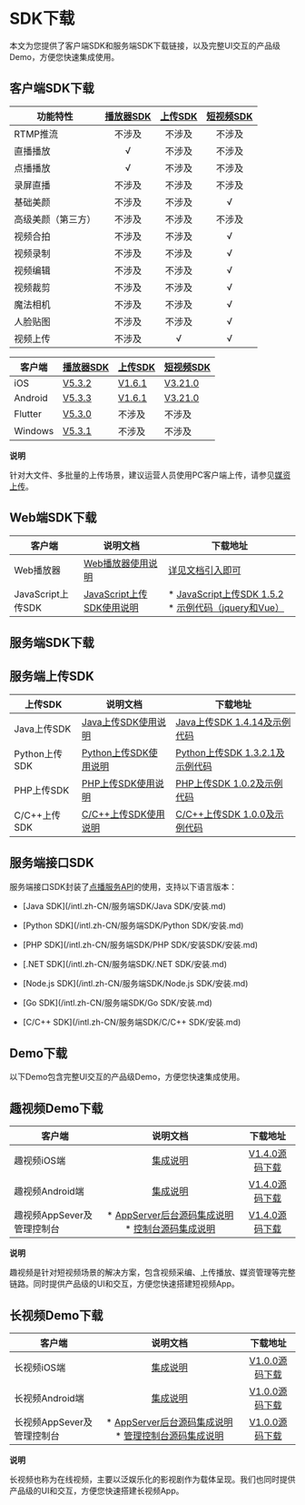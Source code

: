 SDK下载 
==========================

本文为您提供了客户端SDK和服务端SDK下载链接，以及完整UI交互的产品级Demo，方便您快速集成使用。

客户端SDK下载 
-----------------------------



|   功能特性    | [播放器SDK](/intl.zh-CN/播放器SDK/产品说明.md) | [上传SDK](/intl.zh-CN/上传SDK/概述.md) | [短视频SDK](/intl.zh-CN/短视频SDK/产品介绍.md) |
|-----------|:-----------------------------------------------------:|:------------------------------------------------:|:----------------------------------------------------:|
| RTMP推流    |                          不涉及                          |                       不涉及                        |                         不涉及                          |
| 直播播放      |                           √                           |                       不涉及                        |                         不涉及                          |
| 点播播放      |                           √                           |                       不涉及                        |                         不涉及                          |
| 录屏直播      |                          不涉及                          |                       不涉及                        |                         不涉及                          |
| 基础美颜      |                          不涉及                          |                       不涉及                        |                          √                           |
| 高级美颜（第三方） |                          不涉及                          |                       不涉及                        |                         不涉及                          |
| 视频合拍      |                          不涉及                          |                       不涉及                        |                          √                           |
| 视频录制      |                          不涉及                          |                       不涉及                        |                          √                           |
| 视频编辑      |                          不涉及                          |                       不涉及                        |                          √                           |
| 视频裁剪      |                          不涉及                          |                       不涉及                        |                          √                           |
| 魔法相机      |                          不涉及                          |                       不涉及                        |                          √                           |
| 人脸贴图      |                          不涉及                          |                       不涉及                        |                          √                           |
| 视频上传      |                          不涉及                          |                        √                         |                          √                           |




|   客户端   |                                                  [播放器SDK](/intl.zh-CN/播放器SDK/产品说明.md)                                                   |                                                                                                     [上传SDK](/intl.zh-CN/上传SDK/概述.md)                                                                                                     |                                                                                                                                                  [短视频SDK](/intl.zh-CN/短视频SDK/产品介绍.md)                                                                                                                                                   |
|---------|---------------------------------------------------------------------------------------------------------------------------------------------------------|----------------------------------------------------------------------------------------------------------------------------------------------------------------------------------------------------------------------------------------------------------|---------------------------------------------------------------------------------------------------------------------------------------------------------------------------------------------------------------------------------------------------------------------------------------------------------------------------------------------------------|
| iOS     | [V5.3.2](https://alivc-demo-cms.alicdn.com/versionProduct/sourceCode/playVideo/5.3.2/ApsaraVideo_videoPlay_v5.3.2_iOS_20210308.zip)     | [V1.6.1](https://alivc-demo-cms.alicdn.com/versionProduct/sourceCode/upload/1.6.1/ApsaraVideo_AlivcVideoUpload_v1.6.1_iOS_20200623.zip?spm=a2c4g.11186623.2.23.3a9b6de0Z4pAs0&file=ApsaraVideo_AlivcVideoUpload_v1.6.1_iOS_20200623.zip) | [](https://alivc-demo-cms.alicdn.com/versionProduct/sourceCode/shortVideo/3.21.0/iOS/ApsaraVideo_shortVideoBase_v3.21.0_iOS_20210428.zip) [V3.21.0](https://alivc-demo-cms.alicdn.com/versionProduct/sourceCode/shortVideo/3.21.0/iOS/ApsaraVideo_shortVideoPro_v3.21.0_iOS_20210428.zip)               |
| Android | [V5.3.3](https://alivc-demo-cms.alicdn.com/versionProduct/sourceCode/playVideo/5.3.3/ApsaraVideo_videoPlay_v5.3.3_Android_20210317.zip) | [V1.6.1](https://alivc-demo-cms.alicdn.com/versionProduct/sourceCode/upload/1.6.1/ApsaraVideo_Upload_v1.6.1_Android_20200623.zip)                                                                                                                        | [](https://alivc-demo-cms.alicdn.com/versionProduct/sourceCode/shortVideo/3.21.0/android/ApsaraVideo_shortVideoBase_3.21.0_Android_20210428.zip) [V3.21.0](https://alivc-demo-cms.alicdn.com/versionProduct/sourceCode/shortVideo/3.21.0/android/ApsaraVideo_shortVideoPro_3.21.0_Android_20210428.zip) |
| Flutter | [V5.3.0](https://alivc-demo-cms.alicdn.com/versionProduct/sourceCode/playVideo/5.3.0/flutter_aliplayer_5.3.0.zip)                       | 不涉及                                                                                                                                                                                                                                                      | 不涉及                                                                                                                                                                                                                                                                                                                                                     |
| Windows | [V5.3.1](https://alivc-demo-cms.alicdn.com/versionProduct/sourceCode/playVideo/5.3.1/ApsaraVideo_videoPlay_v5.3.1_Windows_20210308.zip) | 不涉及                                                                                                                                                                                                                                                      | 不涉及                                                                                                                                                                                                                                                                                                                                                     |


**说明**

针对大文件、多批量的上传场景，建议运营人员使用PC客户端上传，请参见[媒资上传](https://help.aliyun.com/document_detail/86058.html)。

Web端SDK下载 
------------------------------



|       客户端       |                                         说明文档                                         |                                                                                                                                                                                       下载地址                                                                                                                                                                                       |
|-----------------|--------------------------------------------------------------------------------------|----------------------------------------------------------------------------------------------------------------------------------------------------------------------------------------------------------------------------------------------------------------------------------------------------------------------------------------------------------------------------------|
| Web播放器          | [Web播放器使用说明](https://player.alicdn.com/aliplayer/index.html)        | [详见文档引入即可](https://help.aliyun.com/document_detail/125570.html#topic5790)                                                                                                                                                                                                                                                                                       |
| JavaScript上传SDK | [JavaScript上传SDK使用说明](/intl.zh-CN/上传SDK/客户端上传/使用JavaScript上传SDK.md) | * [JavaScript上传SDK 1.5.2](https://alivc-demo-cms.alicdn.com/versionProduct/sourceCode/upload/JS/aliyun-upload-sdk-1.5.2.zip)   * [示例代码（jquery和Vue）](https://alivc-demo-cms.alicdn.com/versionProduct/sourceCode/upload/JS/aliyun-upload-sdk-1.5.2demo.zip)    |



服务端SDK下载 
-----------------------------

服务端上传SDK 
-----------------------------



|    上传SDK    |                                    说明文档                                    |                                                                             下载地址                                                                             |
|-------------|----------------------------------------------------------------------------|--------------------------------------------------------------------------------------------------------------------------------------------------------------|
| Java上传SDK   | [Java上传SDK使用说明](/intl.zh-CN/上传SDK/服务端上传/Java上传SDK.md)     | [Java上传SDK 1.4.14及示例代码](https://alivc-demo-cms.alicdn.com/versionProduct/sourceCode/upload/java/VODUploadDemo-java-1.4.14.zip)               |
| Python上传SDK | [Python上传SDK使用说明](/intl.zh-CN/上传SDK/服务端上传/Python上传SDK.md) | [Python上传SDK 1.3.2.1及示例代码](https://alivc-demo-cms.alicdn.com/versionProduct/sourceCode/upload/Python/1.3.2/VodUploadSDK-Python_1.3.2.1.zip)  |
| PHP上传SDK    | [PHP上传SDK使用说明](/intl.zh-CN/上传SDK/服务端上传/PHP上传SDK.md)       | [PHP上传SDK 1.0.2及示例代码](https://docs-aliyun.cn-hangzhou.oss.aliyun-inc.com/assets/attach/62952/cn_zh/1555416464043/VodUploadSDK-PHP_1.0.2.zip) |
| C/C++上传SDK  | [C/C++上传SDK使用说明](/intl.zh-CN/上传SDK/服务端上传/C/C++上传SDK.md)   | [C/C++上传SDK 1.0.0及示例代码](https://docs-aliyun.cn-hangzhou.oss.aliyun-inc.com/assets/attach/51992/cn_zh/1547544294378/VodSDK-C_1.0.0.gz)        |



服务端接口SDK 
-----------------------------

服务端接口SDK封装了[点播服务API](/intl.zh-CN/服务端API/API概览.md)的使用，支持以下语言版本： 

* [Java SDK](/intl.zh-CN/服务端SDK/Java SDK/安装.md)

  

* [Python SDK](/intl.zh-CN/服务端SDK/Python SDK/安装.md)

  

* [PHP SDK](/intl.zh-CN/服务端SDK/PHP SDK/安装SDK/安装.md)

  

* [.NET SDK](/intl.zh-CN/服务端SDK/.NET SDK/安装.md)

  

* [Node.js SDK](/intl.zh-CN/服务端SDK/Node.js SDK/安装.md)

  

* [Go SDK](/intl.zh-CN/服务端SDK/Go SDK/安装.md)

  

* [C/C++ SDK](/intl.zh-CN/服务端SDK/C/C++ SDK/安装.md)

  




Demo下载 
---------------------------

以下Demo包含完整UI交互的产品级Demo，方便您快速集成使用。

趣视频Demo下载 
------------------------------



|        客户端        |                                                                                                           说明文档                                                                                                            |                                                                                    下载地址                                                                                    |
|-------------------|:-------------------------------------------------------------------------------------------------------------------------------------------------------------------------------------------------------------------------:|:--------------------------------------------------------------------------------------------------------------------------------------------------------------------------:|
| 趣视频iOS端           |                                                                                  [集成说明](/intl.zh-CN/趣视频解决方案/iOS端集成.md)                                                                                   |          [V1.4.0源码下载](https://alivc-demo-cms.alicdn.com/versionProduct/sourceCode/smartVideo/1.4.0/ApsaraVideo_QuVideo_v1.4.0_iOS_20200110.zip)           |
| 趣视频Android端       |                                                                                [集成说明](/intl.zh-CN/趣视频解决方案/Android端集成.md)                                                                                 |        [V1.4.0源码下载](https://alivc-demo-cms.alicdn.com/versionProduct/sourceCode/smartVideo/1.4.0/ApsaraVideo_QuVideo_v1.4.0_Android_20200113.zip)         |
| 趣视频AppSever及管理控制台 | * [AppServer后台源码集成说明](/intl.zh-CN/趣视频解决方案/服务端集成.md)   * [控制台源码集成说明](/intl.zh-CN/趣视频解决方案/控制台集成.md)    | [V1.4.0源码下载](https://alivc-demo-cms.alicdn.com/versionProduct/sourceCode/smartVideo/1.4.0/ApsaraVideo_QuVideo_v1.4.0_Server_20191226.zip) |


**说明**

趣视频是针对短视频场景的解决方案，包含视频采编、上传播放、媒资管理等完整链路。同时提供产品级的UI和交互，方便您快速搭建短视频App。

长视频Demo下载 
------------------------------



|        客户端        |                                                                                说明文档                                                                                 |                                                                             下载地址                                                                             |
|-------------------|:-------------------------------------------------------------------------------------------------------------------------------------------------------------------:|:------------------------------------------------------------------------------------------------------------------------------------------------------------:|
| 长视频iOS端           |                                                                      [集成说明]()                                                                      |   [V1.0.0源码下载](https://alivc-demo-cms.alicdn.com/versionProduct/sourceCode/longVideo/1.0.0/ApsaraVideo_LongVideo_v1.0.0_iOS_20190903.zip)   |
| 长视频Android端       |                                                                      [集成说明]()                                                                      | [V1.0.0源码下载](https://alivc-demo-cms.alicdn.com/versionProduct/sourceCode/longVideo/1.0.0/ApsaraVideo_longVideo_v1.0.0_Android_20190903.zip) |
| 长视频AppSever及管理控制台 | * [AppServer后台源码集成说明]()   * [管理控制台源码集成说明]()    | [V1.0.0源码下载](https://alivc-demo-cms.alicdn.com/versionProduct/sourceCode/longVideo/1.0.0/ApsaraVideo_LongVideo_v1.0.0_Server_20190903.zip)  |


**说明**

长视频也称为在线视频，主要以泛娱乐化的影视剧作为载体呈现。我们也同时提供产品级的UI和交互，方便您快速搭建长视频App。
